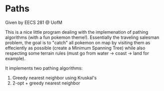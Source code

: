# Paths
Given by EECS 281 @ UofM

This is a nice little program dealing with the implemenation of pathing algorithms (with a fun pokemon theme!). Essentially the traveling salesman problem, the goal is to "catch" all pokemon on map by visiting them as effeciently as possible (create a Minimum Spanning Tree) while also respecting some terrain rules (must go from water -> coast -> land for example).

It implements two pathing algorithms:
1. Greedy nearest neighbor using Kruskal's
2. 2-opt + greedy nearest neighbor
